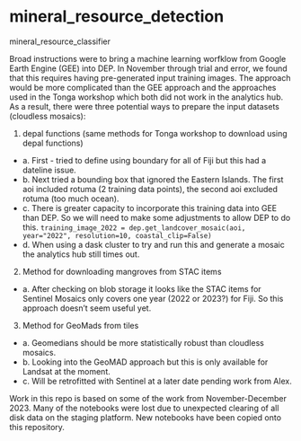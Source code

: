 # mineral_resource_detection
mineral_resource_classifier


Broad instructions were to bring a machine learning worfklow from Google Earth Engine (GEE) into DEP. In November through trial and error, we found that this requires having pre-generated input training images. The approach would be more complicated than the GEE approach and the approaches used in the Tonga workshop which both did not work in the analytics hub. As a result, there were three potential ways to prepare the input datasets (cloudless mosaics):

1. depal functions (same methods for Tonga workshop to download using depal functions) 
- a. First - tried to define using boundary for all of Fiji but this had a dateline issue.
- b. Next tried a bounding box that ignored the Eastern Islands. The first aoi included rotuma (2 training data points), the second aoi excluded rotuma (too much ocean).
- c. There is greater capacity to incorporate this training data into GEE than DEP. So we will need to make some adjustments to allow DEP to do this. 
`training_image_2022 = dep.get_landcover_mosaic(aoi, year="2022", resolution=10, coastal_clip=False)`  
- d. When using a dask cluster to try and run this and generate a mosaic the analytics hub still times out. 

2. Method for downloading mangroves from STAC items
- a. After checking on blob storage it looks like the STAC items for Sentinel Mosaics only covers one year (2022 or 2023?) for Fiji. So this approach doesn’t seem useful yet. 

3. Method for GeoMads from tiles
- a. Geomedians should be more statistically robust than cloudless mosaics. 
- b. Looking into the GeoMAD approach but this is only available for Landsat at the moment. 
- c. Will be retrofitted with Sentinel at a later date pending work from Alex.


Work in this repo is based on some of the work from November-December 2023. Many of the notebooks were lost due to unexpected clearing of all disk data on the staging platform. New notebooks have been copied onto this repository. 

